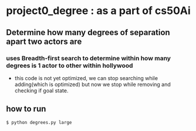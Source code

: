 # project0_degree : as a part of cs50Ai

## Determine how many degrees of separation apart two actors are
### uses Breadth-first search to determine within how many degrees is 1 actor to other within hollywood
- this code is not yet optimized, we can stop searching while adding(which is optimized) but now we stop while removing and checking if goal state.

## how to run
`$ python degrees.py large`
